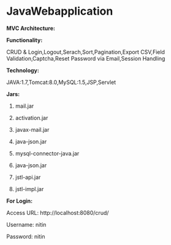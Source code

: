# JavaWebapplication

<b>MVC Architecture:</b>

<b>Functionality:</b>

CRUD & Login,Logout,Serach,Sort,Pagination,Export CSV,Field Validation,Captcha,Reset Password via Email,Session Handling

<b>Technology:</b>

JAVA:1.7,Tomcat:8.0,MySQL:1.5,JSP,Servlet

<b>Jars:</b>

1. mail.jar

2. activation.jar

3. javax-mail.jar

4. java-json.jar

5. mysql-connector-java.jar

6. java-json.jar

7. jstl-api.jar

8. jstl-impl.jar

<b>For Login:</b>

Access URL: http://localhost:8080/crud/

Username: nitin

Password: nitin



